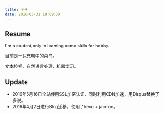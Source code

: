 ```yaml
---
title: 关于
date: 2016-03-31 18:09:30
---
```

## Resume
I'm a student,only in learning some skills for hobby.  

目前是一只充电中的菜鸟。 

文本挖掘、自然语言处理、机器学习。

## Update
- 2016年5月16日全站使用SSL加密认证，同时利用CDN加速，用Disqus替换了多说。
- 2016年4月2日进行Blog迁移，使用了hexo + jacman。